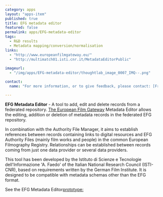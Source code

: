 ```yaml
---
category: apps
layout: "apps-item"
published: true
title: EFG metadata editor
featured: false
permalink: apps/EFG-metadata-editor
tags: 
  - R&D results
  - Metadata mapping/conversion/normalisation
links: 
  - "http://www.europeanfilmgateway.eu/"
  - "http://multimatch01.isti.cnr.it/MetadataEditorPublic"
  
imageurl: 
  - "/img/apps/EFG-metadata-editor/thoughtlab_image_0007_IMQ--.png"

contact: 
  name: "For more information, or to give feedback, please contact: [Franca Debole](franca.debole@isti.cnr.it;?subject=ThoughtLab:%20Metadata%20Editor%20feedback)"

---
```

**EFG Metadata Editor** - A tool to add, edit and delete records from a federated repository.
[The European Film Gateway](http://www.europeanfilmgateway.eu/) Metadata Editor allows the editing, addition or deletion of metadata records in the federated EFG repository.

In combination with the Authority File Manager, it aims to establish references between records containing links to digital resources and EFG Authority Files (mainly film works and people) in the common European Filmography Registry. Relationships can be established between records coming from just one data provider or several data providers.

This tool has been developed by the Istituto di Scienze e Tecnologie dell&#39;Informazione &#39;A. Faedo&#39; of the Italian National Research Council (ISTI-CNR), based on requirements written by the German Film Institute. It is designed to be compatible with metadata schemas other than the EFG format.

See the EFG Metadata Editor[prototype:](http://multimatch01.isti.cnr.it/MetadataEditorPublic)

